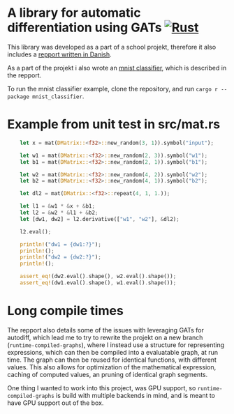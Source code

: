 # A library for automatic differentiation using GATs [![Rust](https://github.com/unic0rn9k/autodiff/actions/workflows/rust.yml/badge.svg)](https://github.com/unic0rn9k/autodiff/actions/workflows/rust.yml)

This library was developed as a part of a school projekt, therefore it also includes a [repport written in Danish](https://github.com/unic0rn9k/autodiff/blob/master/rapport.pdf).

As a part of the projekt i also wrote an [mnist classifier](https://github.com/unic0rn9k/autodiff/blob/master/examples/mnist/src/main.rs), which is described in the repport.

To run the mnist classifier example, clone the repository, and run `cargo r --package mnist_classifier`.

# Example from unit test in src/mat.rs
```rust
    let x = mat(DMatrix::<f32>::new_random(3, 1)).symbol("input");

    let w1 = mat(DMatrix::<f32>::new_random(2, 3)).symbol("w1");
    let b1 = mat(DMatrix::<f32>::new_random(2, 1)).symbol("b1");

    let w2 = mat(DMatrix::<f32>::new_random(4, 2)).symbol("w2");
    let b2 = mat(DMatrix::<f32>::new_random(4, 1)).symbol("b2");

    let dl2 = mat(DMatrix::<f32>::repeat(4, 1, 1.));

    let l1 = &w1 * &x + &b1;
    let l2 = &w2 * &l1 + &b2;
    let [dw1, dw2] = l2.derivative(["w1", "w2"], &dl2);

    l2.eval();

    println!("dw1 = {dw1:?}");
    println!();
    println!("dw2 = {dw2:?}");
    println!();

    assert_eq!(dw2.eval().shape(), w2.eval().shape());
    assert_eq!(dw1.eval().shape(), w1.eval().shape());
```
# Long compile times
The repport also details some of the issues with leveraging GATs for autodiff, which lead me to try to rewrite the projekt on a new branch (`runtime-compiled-graphs`), where I instead use a structure for representing expressions, which can then be compiled into a evaluatable graph, at run time. The graph can then be reused for identical functions, with different values. This also allows for optimization of the mathematical expression, caching of computed values, an pruning of identical graph segments.

One thing I wanted to work into this project, was GPU support, so `runtime-compiled-graphs` is build with multiple backends in mind, and is meant to have GPU support out of the box.
